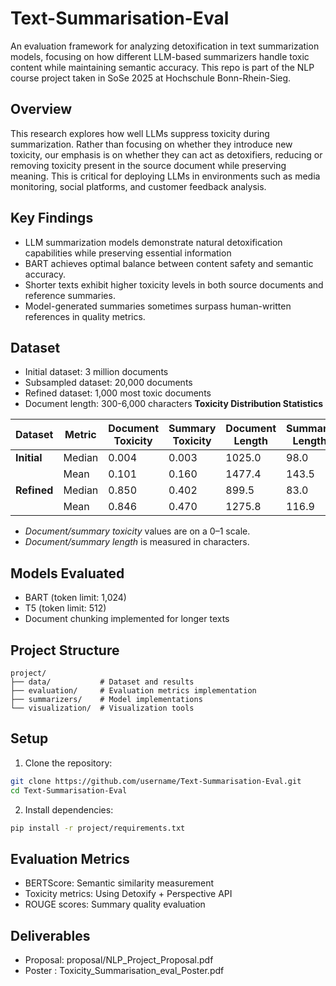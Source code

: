 # Text-Summarisation-Eval

An evaluation framework for analyzing detoxification in text summarization models, focusing on how different LLM-based summarizers handle toxic content while maintaining semantic accuracy. This repo is part of the NLP course project taken in SoSe 2025 at Hochschule Bonn-Rhein-Sieg.

## Overview

This research explores how well LLMs suppress toxicity during summarization. Rather
than focusing on whether they introduce new toxicity, our emphasis is on whether they
can act as detoxifiers, reducing or removing toxicity present in the source document
while preserving meaning. This is critical for deploying LLMs in environments such as
media monitoring, social platforms, and customer feedback analysis.

## Key Findings

- LLM summarization models demonstrate natural detoxification capabilities while preserving essential information
- BART achieves optimal balance between content safety and semantic accuracy.
- Shorter texts exhibit higher toxicity levels in both source documents and reference summaries.
- Model-generated summaries sometimes surpass human-written references in quality metrics.

## Dataset

- Initial dataset: 3 million documents
- Subsampled dataset: 20,000 documents
- Refined dataset: 1,000 most toxic documents
- Document length: 300-6,000 characters
**Toxicity Distribution Statistics**

| Dataset            | Metric         | Document Toxicity | Summary Toxicity | Document Length | Summary Length |
|--------------------|---------------|------------------|------------------|----------------|---------------|
| **Initial**        | Median        | 0.004            | 0.003            | 1025.0         | 98.0          |
|                    | Mean          | 0.101            | 0.160            | 1477.4         | 143.5            |
| **Refined**        | Median        | 0.850            | 0.402            | 899.5          | 83.0          |
|                    | Mean          | 0.846            | 0.470            | 1275.8         | 116.9            |

- *Document/summary toxicity* values are on a 0–1 scale.
- *Document/summary length* is measured in characters.
## Models Evaluated

- BART (token limit: 1,024)
- T5 (token limit: 512)
- Document chunking implemented for longer texts

## Project Structure

```
project/
├── data/           # Dataset and results
├── evaluation/     # Evaluation metrics implementation
├── summarizers/    # Model implementations
└── visualization/  # Visualization tools
```

## Setup

1. Clone the repository:
```bash
git clone https://github.com/username/Text-Summarisation-Eval.git
cd Text-Summarisation-Eval
```

2. Install dependencies:
```bash
pip install -r project/requirements.txt
```

## Evaluation Metrics

- BERTScore: Semantic similarity measurement
- Toxicity metrics: Using Detoxify + Perspective API
- ROUGE scores: Summary quality evaluation

## Deliverables

- Proposal: proposal/NLP_Project_Proposal.pdf
- Poster : Toxicity_Summarisation_eval_Poster.pdf


